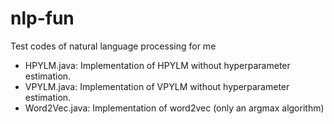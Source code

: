 nlp-fun
=======

Test codes of natural language processing for me

* HPYLM.java: Implementation of HPYLM without hyperparameter estimation.
* VPYLM.java: Implementation of VPYLM without hyperparameter estimation.
* Word2Vec.java: Implementation of word2vec (only an argmax algorithm)
